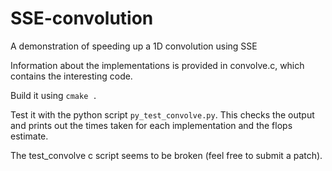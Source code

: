 SSE-convolution
===============

A demonstration of speeding up a 1D convolution using SSE

Information about the implementations is provided in convolve.c, which 
contains the interesting code.

Build it using `cmake .`

Test it with the python script `py_test_convolve.py`. This checks the output
and prints out the times taken for each implementation and the flops estimate.

The test_convolve c script seems to be broken (feel free to submit a patch).
